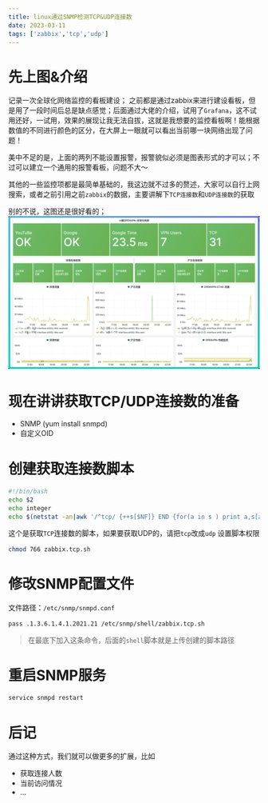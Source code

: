 ```yaml
---
title: linux通过SNMP检测TCP&UDP连接数  
date: 2023-03-11  
tags: ['zabbix','tcp','udp']  
---
```

# 先上图&介绍

记录一次全球化网络监控的看板建设；
之前都是通过zabbix来进行建设看板，但是用了一段时间后总是缺点感觉；后面通过大佬的介绍，试用了`Grafana`，这不试用还好，一试用，效果的展现让我无法自拔，这就是我想要的监控看板啊！能根据数值的不同进行颜色的区分，在大屏上一眼就可以看出当前哪一块网络出现了问题！

美中不足的是，上面的两列不能设置报警，报警貌似必须是图表形式的才可以；不过可以建立一个通用的报警看板，问题不大～

其他的一些监控项都是最简单基础的，我这边就不过多的赘述，大家可以自行上网搜索，或者之前引用之前`zabbix`的数据，主要讲解下`TCP连接数`和`UDP连接数`的获取

别的不说，这图还是很好看的；
<img src="https://raw.githubusercontent.com/almightyYantao/blog-img/master/202303112218722.png"/>

# 现在讲讲获取TCP/UDP连接数的准备
- SNMP (yum install snmpd)
- 自定义OID

# 创建获取连接数脚本
```bash
#!/bin/bash
echo $2
echo integer
echo $(netstat -an|awk '/^tcp/ {++s[$NF]} END {for(a in s ) print a,s[a]}' | grep ESTABLISHED | awk '{print $2}')
```

这个是获取`TCP`连接数的脚本，如果要获取UDP的，请把`tcp`改成`udp`
设置脚本权限
```bash
chmod 766 zabbix.tcp.sh
```

# 修改SNMP配置文件

文件路径：`/etc/snmp/snmpd.conf`

```bash
pass .1.3.6.1.4.1.2021.21 /etc/snmp/shell/zabbix.tcp.sh
```

> 在最底下加入这条命令，后面的`shell`脚本就是上传创建的脚本路径

# 重启SNMP服务
```bash
service snmpd restart
```

# 后记

通过这种方式，我们就可以做更多的扩展，比如
- 获取连接人数
- 当前访问情况
- ...
